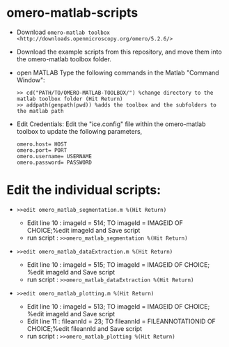 # omero-matlab-scripts

 - Download `omero-matlab toolbox <http://downloads.openmicroscopy.org/omero/5.2.6/>`

 - Download the example scripts from this repository, and move them into the omero-matlab toolbox folder.

 - open MATLAB
    Type the following commands in the Matlab "Command Window":

    ```
    >> cd("PATH/TO/OMERO-MATLAB-TOOLBOX/") %change directory to the matlab toolbox folder (Hit Return)
    >> addpath(genpath(pwd)) %adds the toolbox and the subfolders to the matlab path
    ```

 - Edit Credentials:
    Edit the "ice.config" file within the omero-matlab toolbox to update the following parameters,
    
    ```
    omero.host= HOST
    omero.port= PORT
    omero.username= USERNAME
    omero.password= PASSWORD
    ```

Edit the individual scripts:
============================

 -  ```>>edit omero_matlab_segmentation.m %(Hit Return)```
    - Edit line 10 : imageId = 514; TO imageId = IMAGEID OF CHOICE;%edit imageId and Save script
    - run script : ```>>omero_matlab_segmentation %(Hit Return)```
  
 -  ```>>edit omero_matlab_dataExtraction.m %(Hit Return)```
    - Edit line 10 : imageId = 515; TO imageId = IMAGEID OF CHOICE; %edit imageId and Save script
    - run script : ```>>omero_matlab_dataExtraction %(Hit Return)```
  
 -  ```>>edit omero_matlab_plotting.m %(Hit Return)```
    - Edit line 10 : imageId = 513; TO imageId = IMAGEID OF CHOICE; %edit imageId and Save script
    - Edit line 11 : fileannId = 23; TO fileannId = FILEANNOTATIONID OF CHOICE;%edit fileannId and Save script
    - run script : ```>>omero_matlab_plotting %(Hit Return)```
  
